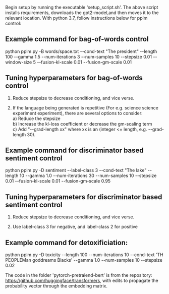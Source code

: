 

Begin setup by running the executable 'setup_script.sh'. The above script installs requirements, downloads the gpt2-model,and then moves it to the relevant location. With python 3.7, follow instructions below for pplm control:

## Example command for bag-of-words control ####### 

python pplm.py -B words/space.txt --cond-text "The president" --length 100 --gamma 1.5 --num-iterations 3 --num-samples 10 --stepsize 0.01 --window-size 5 --fusion-kl-scale 0.01 --fusion-gm-scale 0.01

## Tuning hyperparameters for bag-of-words control
1. Reduce stepsize to decrease conditioning, and vice verse.

2. If the language being generated is repetitive (For e.g. science science experiment experiment), there are several options to consider: </br>
	a) Reduce the stepsize </br>
	b) Increase the kl-loss coefficient or decrease the gm-scaling term </br>
	c) Add "--grad-length xx" where xx is an (integer <= length, e.g. --grad-length 30).</br>

## Example command for discriminator based sentiment control
python pplm.py -D sentiment --label-class 3 --cond-text "The lake" --length 10 --gamma 1.0 --num-iterations 30 --num-samples 10 --stepsize 0.01 --fusion-kl-scale 0.01 --fusion-gm-scale 0.95

## Tuning hyperparameters for discriminator based sentiment control
1. Reduce stepsize to decrease conditioning, and vice verse.

2. Use label-class 3 for negative, and label-class 2 for positive

## Example command for detoxificiation:
python pplm.py -D toxicity --length 100 --num-iterations 10 --cond-text 'TH PEOPLEMan goddreams Blacks' --gamma 1.0 --num-samples 10 --stepsize 0.02



The code in the folder 'pytorch-pretraiend-bert' is from the repository: https://github.com/huggingface/transformers, with edits to propagate the probability vector through the embedding matrix.
